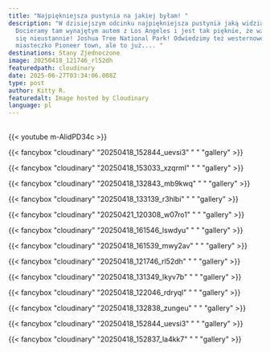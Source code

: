 ```yaml
---
title: "Najpiękniejsza pustynia na jakiej byłam! "
description: "W dzisiejszym odcinku najpiękniejsza pustynia jaką widziałam!
  Docieramy tam wynajętym autem z Los Angeles i jest tak pięknie, że wzruszam
  się nieustannie! Joshua Tree National Park! Odwiedzimy też westernowe
  miasteczko Pioneer town, ale to już.... "
destinations: Stany Zjednoczone
image: 20250418_121746_rl52dh
featuredpath: cloudinary
date: 2025-06-27T03:34:06.008Z
type: post
author: Kitty R.
featuredalt: Image hosted by Cloudinary
language: pl
---
```

<br>{{< youtube m-AlidPD34c >}}</br>

{{< fancybox "cloudinary" "20250418_152844_uevsi3" " " "gallery" >}}

{{< fancybox "cloudinary" "20250418_153033_xzqrml" " " "gallery" >}}

{{< fancybox "cloudinary" "20250418_132843_mb9kwq" " " "gallery" >}}

{{< fancybox "cloudinary" "20250418_133139_r3hlbi" " " "gallery" >}}

{{< fancybox "cloudinary" "20250421_120308_w07ro1" " " "gallery" >}}

{{< fancybox "cloudinary" "20250418_161546_lswdyu" " " "gallery" >}}

{{< fancybox "cloudinary" "20250418_161539_mwy2av" " " "gallery" >}}

{{< fancybox "cloudinary" "20250418_121746_rl52dh" " " "gallery" >}}

{{< fancybox "cloudinary" "20250418_131349_lkyv7b" " " "gallery" >}}

{{< fancybox "cloudinary" "20250418_122046_rdryql" " " "gallery" >}}

{{< fancybox "cloudinary" "20250418_132838_zungeu" " " "gallery" >}}

{{< fancybox "cloudinary" "20250418_152844_uevsi3" " " "gallery" >}}

{{< fancybox "cloudinary" "20250418_152837_la4kk7" " " "gallery" >}}